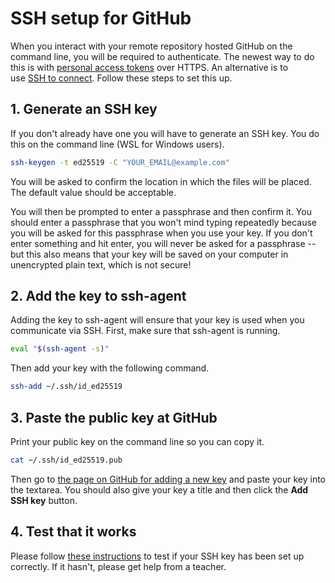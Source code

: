 # SSH setup for GitHub

When you interact with your remote repository hosted GitHub on the command line, you will be required to authenticate. The newest way to do this is with [personal access tokens](https://docs.github.com/en/github/authenticating-to-github/keeping-your-account-and-data-secure/creating-a-personal-access-token) over HTTPS. An alternative is to use [SSH to connect](https://docs.github.com/en/github/authenticating-to-github/connecting-to-github-with-ssh). Follow these steps to set this up.

## 1. Generate an SSH key

If you don't already have one you will have to generate an SSH key. You do this on the command line (WSL for Windows users).

```bash
ssh-keygen -t ed25519 -C "YOUR_EMAIL@example.com"
```

You will be asked to confirm the location in which the files will be placed. The default value should be acceptable.

You will then be prompted to enter a passphrase and then confirm it. You should enter a passphrase that you won't mind typing repeatedly because you will be asked for this passphrase when you use your key. If you don't enter something and hit enter, you will never be asked for a passphrase -- but this also means that your key will be saved on your computer in unencrypted plain text, which is not secure!

## 2. Add the key to ssh-agent

Adding the key to ssh-agent will ensure that your key is used when you communicate via SSH. First, make sure that ssh-agent is running.

```bash
eval "$(ssh-agent -s)"
```

Then add your key with the following command.

```bash
ssh-add ~/.ssh/id_ed25519
```

## 3. Paste the public key at GitHub

Print your public key on the command line so you can copy it.

```bash
cat ~/.ssh/id_ed25519.pub
```

Then go to [the page on GitHub for adding a new key](https://github.com/settings/ssh/new) and paste your key into the textarea. You should also give your key a title and then click the **Add SSH key** button.

## 4. Test that it works

Please follow [these instructions](https://docs.github.com/en/authentication/connecting-to-github-with-ssh/testing-your-ssh-connection) to test if your SSH key has been set up correctly. If it hasn't, please get help from a teacher.